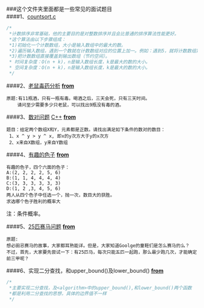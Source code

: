 ###这个文件夹里面都是一些常见的面试题目  
####1、[countsort.c](countsort.c)
```c
/*
 *计数排序非常基础，他的主要目的是对整数排序并且会比普通的排序算法性能更好。
 *这个算法由以下步骤组成：
 *1)初始化一个计数数组，大小是输入数组中的最大的数。
 *2)遍历输入数组，遇到一个数就在计数数组对应的位置上加一。例如：遇到5，就将计数数组第五个位置的数加一。
 *3)把计数数组直接覆盖到输出数组（节约空间）。
 * 时间复杂度：O(n + k)，n是输入数组长度，k是最大的数的大小。
 * 空间复杂度：O(n + k)，n是输入数组长度，k是最大的数的大小。
 */
 ```
 
####2、[老鼠毒药分析](laoshuduyao.py) [**from**](https://gist.github.com/sing1ee/6137554)   
 ```
 原题:有11瓶酒，只有一瓶有毒。喝酒之后，三天会死，只有三天时间。  
     请问至少需要多少只老鼠，可以找出9瓶没有毒的酒。
 ```
####3、[数对问题](shuduiwenti.py) [C++](shuduiwenti.cc)  [**from**](https://gist.github.com/sing1ee/e079b50b4aebdefa9066)
 ```
 题目：给定两个数组X和Y，元素都是正数。请找出满足如下条件的数对的数目：
  1、x ^ y > y ^ x, 即x的y次方大于y的x次方
  2、x来自X数组，y来自Y数组
 ```
####4、[有趣的色子](fun1.py) [**from**](http://qgc.qq.com/279243335/t/4)  
```
有趣的色子，四个六面的色子：
A:(2, 2, 2, 2, 5, 6)
B:(1, 1, 4, 4, 4, 4)
C:(3, 3, 3, 3, 3, 3)
D:(1, 2 ,3, 4, 5, 6)
两人从四个色子中任选一个，抛一次，数目大的获胜。
求选哪个色子胜利的概率大
```
  注：条件概率。
 
####5、[25匹赛马问题](horse_race.py) [**from**](http://daiziguizhong.qiniudn.com/article_20140305-18-33-34.html)
```
原题:
想必田忌赛马的故事，大家都耳熟能详。但是，大家知道Goolge的童鞋们是怎么赛马的么？
不过，首先，大家要先尝试一下：有25匹马，每次只能五匹一起跑，那么最少跑几次，才能确定前三甲呢？
```

####6、实现二分查找，和upper_bound()及lower_bound() [**from**](upper_lower_bound.c)
```c
/*
 *主要实现二分查找，及<algorithm>中的upper_bound(),和lower_bound()两个函数
 *都是利用二分查找的思想，具体的边界值不一样
 */
```
